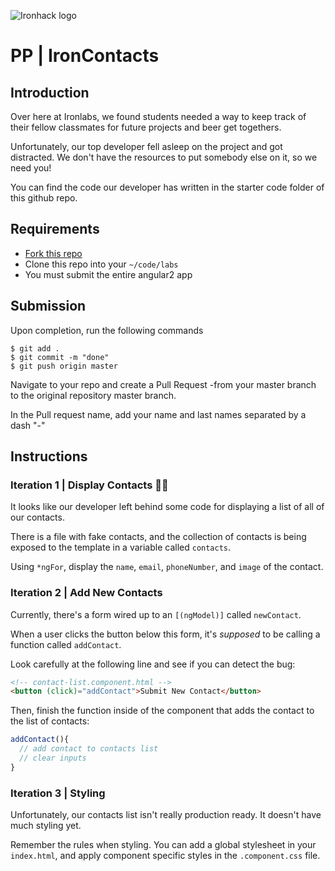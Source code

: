 ![Ironhack logo](https://i.imgur.com/1QgrNNw.png)

# PP | IronContacts

## Introduction

Over here at Ironlabs, we found students needed a way to keep track of their fellow classmates for future projects and beer get togethers.

Unfortunately, our top developer fell asleep on the project and got distracted. We don't have the resources to put somebody else on it, so we need you!

You can find the code our developer has written in the starter code folder of this github repo.

## Requirements

- [Fork this repo](https://guides.github.com/activities/forking/)
- Clone this repo into your `~/code/labs`
- You must submit the entire angular2 app

## Submission

Upon completion, run the following commands
```
$ git add .
$ git commit -m "done"
$ git push origin master
```
Navigate to your repo and create a Pull Request -from your master branch to the original repository master branch.

In the Pull request name, add your name and last names separated by a dash "-"

## Instructions

### Iteration 1 | Display Contacts 👍🏽

It looks like our developer left behind some code for displaying a list of all of our contacts.

There is a file with fake contacts, and the collection of contacts is being exposed to the template in a variable called `contacts`.

Using `*ngFor`, display the `name`, `email`, `phoneNumber`, and `image` of the contact.

### Iteration 2 | Add New Contacts

Currently, there's a form wired up to an `[(ngModel)]` called `newContact`.

When a user clicks the button below this form, it's *supposed* to be calling a function called `addContact`.

Look carefully at the following line and see if you can detect the bug:

```html
<!-- contact-list.component.html -->
<button (click)="addContact">Submit New Contact</button>
```

Then, finish the function inside of the component that adds the contact to the list of contacts:

```typescript
addContact(){
  // add contact to contacts list
  // clear inputs
}
```

### Iteration 3 | Styling

Unfortunately, our contacts list isn't really production ready. It doesn't have much styling yet.

Remember the rules when styling. You can add a global stylesheet in your `index.html`, and apply component specific styles in the `.component.css` file.
